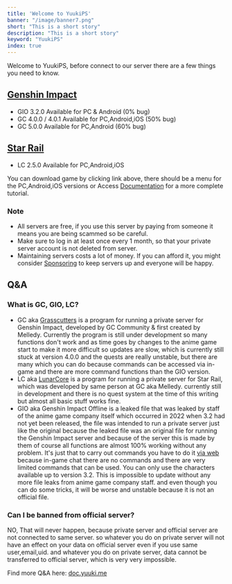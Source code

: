 ```yaml
---
title: 'Welcome to YuukiPS'
banner: "/image/banner7.png"
short: "This is a short story"
description: "This is a short story"
keyword: "YuukiPS"
index: true
---
```

Welcome to YuukiPS, before connect to our server there are a few things you need to know.

## [Genshin Impact](/game/genshin-impact)

* GIO 3.2.0 Available for PC & Android (0% bug)
* GC 4.0.0 / 4.0.1 Available for PC,Android,iOS (50% bug)
* GC 5.0.0 Available for PC,Android (60% bug)

## [Star Rail](/game/star-rail)
* LC 2.5.0 Available for PC,Android,iOS

You can download game by clicking link above, there should be a menu for the PC,Android,iOS versions or Access [Documentation](/blog/documentation) for a more complete tutorial.

### Note

* All servers are free, if you use this server by paying from someone it means you are being scammed so be careful.
* Make sure to log in at least once every 1 month, so that your private server account is not deleted from server.
* Maintaining servers costs a lot of money. If you can afford it, you might consider [Sponsoring](/sponsor) to keep servers up and everyone will be happy.

## Q&A
### What is GC, GIO, LC?

* GC aka [Grasscutters](https://github.com/Grasscutters/Grasscutter) is a program for running a private server for Genshin Impact, developed by GC Community & first created by Melledy. Currently the program is still under development so many functions don't work and as time goes by changes to the anime game start to make it more difficult so updates are slow, which is currently still stuck at version 4.0.0 and the quests are really unstable, but there are many which you can do because commands can be accessed via in-game and there are more command functions than the GIO version.
* LC aka [LunarCore](https://github.com/Melledy/LunarCore) is a program for running a private server for Star Rail, which was developed by same person at GC aka Melledy. currently still in development and there is no quest system at the time of this writing but almost all basic stuff works fine.
* GIO aka Genshin Impact Offline is a leaked file that was leaked by staff of the anime game company itself which occurred in 2022 when 3.2 had not yet been released, the file was intended to run a private server just like the original because the leaked file was an original file for running the Genshin Impact server and because of the server this is made by them of course all functions are almost 100% working without any problem. It's just that to carry out commands you have to do it [via web](/command) because in-game chat there are no commands and there are very limited commands that can be used. You can only use the characters available up to version 3.2. This is impossible to update without any more file leaks from anime game company staff. and even though you can do some tricks, it will be worse and unstable because it is not an official file.

### Can I be banned from official server?
NO, That will never happen, because private server and official server are not connected to same server. so whatever you do on private server will not have an effect on your data on official server even if you use same user,email,uid. and whatever you do on private server, data cannot be transferred to official server, which is very very impossible.

Find more Q&A here: [doc.yuuki.me](https://doc.yuuki.me/docs/faq)